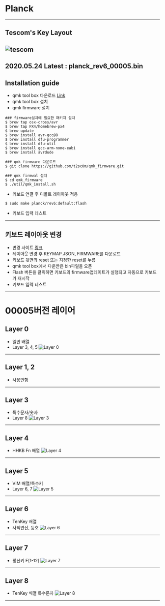 # Planck 
---
## Tescom's Key Layout
![tescom](https://en.gravatar.com/userimage/96759029/aa4308f795041de37cc2fedf0d1071ca?size=128)
---
2020.05.24
Latest : planck_rev6_00005.bin
---

## Installation guide
- qmk tool box 다운로드 [Link](https://github.com/qmk/qmk_toolbox/releases/tag/0.0.18)
- qmk tool box 설치
- qmk firmware 설치 
```shell
### firmware설치에 필요한 패키지 설치
$ brew tap osx-cross/avr
$ brew tap PX4/homebrew-px4
$ brew update
$ brew install avr-gcc@8
$ brew install dfu-programmer
$ brew install dfu-util
$ brew install gcc-arm-none-eabi
$ brew install avrdude

### qmk firmware 다운로드
$ git clone https://github.com/t2sc0m/qmk_firmware.git 

### qmk firmwal 설치
$ cd qmk_firmware
$ ./util/qmk_install.sh
``` 
- 키보드 연결 후 디폴트 레이아웃 적용
```shell
$ sudo make planck/rev6:default:flash
```
- 키보드 입력 테스트
---

## 키보드 레이아웃 변경
- 변경 사이트 [링크](https://config.qmk.fm/#/planck/rev6/LAYOUT_ortho_4x12)
- 레이아웃 변경 후 KEYMAP.JSON, FIRMWARE를 다운로드
- 키보드 뒷면의 reset 또는 지정한 reset를 누름
- qmk tool box에서 다운받은 bin파일을 오픈
- Flash 버튼을 클릭하면 키보드의 firmware업데이트가 실행되고 자동으로 키보드가 재시작
- 키보드 입력 테스트
---

# 00005버전 레이어 

## Layer 0
- 일반 배열 
- Layer 3, 4, 5
![Layer 0](./images/L0.png)
---

## Layer 1, 2
- 사용안함
---

## Layer 3
- 특수문자/숫자
- Layer 8
![Layer 3](./images/L3.png)
---

## Layer 4
- HHKB Fn 배열
![Layer 4](./images/L4.png)
---

## Layer 5
- VIM 배열/특수키
- Layer 6, 7
![Layer 5](./images/L5.png)
---

## Layer 6
- TenKey 배열
- 사칙연산, 등호
![Layer 6](./images/L6.png)
---

## Layer 7
- 펑션키 F[1-12]
![Layer 7](./images/L7.png)
---

## Layer 8
- TenKey 배열 특수문자
![Layer 8](./images/L8.png)
---

